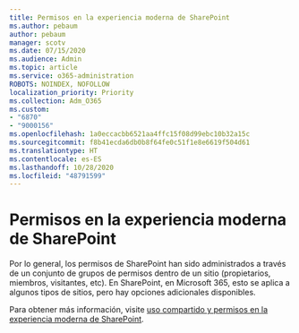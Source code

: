 ```yaml
---
title: Permisos en la experiencia moderna de SharePoint
ms.author: pebaum
author: pebaum
manager: scotv
ms.date: 07/15/2020
ms.audience: Admin
ms.topic: article
ms.service: o365-administration
ROBOTS: NOINDEX, NOFOLLOW
localization_priority: Priority
ms.collection: Adm_O365
ms.custom:
- "6870"
- "9000156"
ms.openlocfilehash: 1a0eccacbb6521aa4ffc15f08d99ebc10b32a15c
ms.sourcegitcommit: f8b41ecda6db0b8f64fe0c51f1e8e6619f504d61
ms.translationtype: HT
ms.contentlocale: es-ES
ms.lasthandoff: 10/28/2020
ms.locfileid: "48791599"
---
```

# <a name="permissions-in-the-sharepoint-modern-experience"></a>Permisos en la experiencia moderna de SharePoint

Por lo general, los permisos de SharePoint han sido administrados a través de un conjunto de grupos de permisos dentro de un sitio (propietarios, miembros, visitantes, etc). En SharePoint, en Microsoft 365, esto se aplica a algunos tipos de sitios, pero hay opciones adicionales disponibles.  

Para obtener más información, visite [uso compartido y permisos en la experiencia moderna de SharePoint](https://docs.microsoft.com/sharepoint/modern-experience-sharing-permissions).

